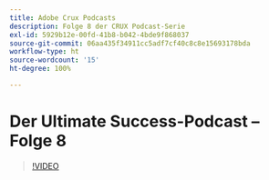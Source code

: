 ```yaml
---
title: Adobe Crux Podcasts
description: Folge 8 der CRUX Podcast-Serie
exl-id: 5929b12e-00fd-41b8-b042-4bde9f868037
source-git-commit: 06aa435f34911cc5adf7cf40c8c8e15693178bda
workflow-type: ht
source-wordcount: '15'
ht-degree: 100%

---
```


# Der Ultimate Success-Podcast – Folge 8

>[!VIDEO](https://video.tv.adobe.com/v/3429404?quality=12learn=on)
